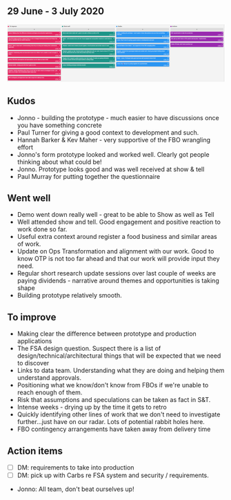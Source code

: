 ## 29 June - 3 July 2020

[![Sprint # Retrospective board](uploads/retro/retro-3.png)](uploads/retro/retro-3.png)

## Kudos

- Jonno - building the prototype - much easier to have discussions once you have something concrete
- Paul Turner for giving a good context to development and such.
- Hannah Barker & Kev Maher - very supportive of the FBO wrangling effort
- Jonno's form prototype looked and worked well. Clearly got people thinking about what could be!
- Jonno. Prototype looks good and was well received at show & tell
- Paul Murray for putting together the questionnaire

## Went well


- Demo went down really well - great to be able to Show as well as Tell
- Well attended show and tell. Good engagement and positive reaction to work done so far.
- Useful extra context around register a food business and similar areas of work.
- Update on Ops Transformation and alignment with our work. Good to know OTP is not too far ahead and that our work will provide input they need.
- Regular short research update sessions over last couple of weeks are paying dividends - narrative around themes and opportunities is taking shape
- Building prototype relatively smooth.


## To improve

- Making clear the difference between prototype and production applications
- The FSA design question.  Suspect there is a list of design/technical/architectural things that will be expected that we need to discover
- Links to data team. Understanding what they are doing and helping them understand approvals.
- Positioning what we know/don't know from FBOs if we're unable to reach enough of them.
- Risk that assumptions and speculations can be taken as fact in S&T.
- Intense weeks - drying up by the time it gets to retro
- Quickly identifying other lines of work that we don't need to investigate further...just have on our radar. Lots of potential rabbit holes here.
- FBO contingency arrangements have taken away from delivery time

## Action items

- [ ] DM: requirements to take into production
- [ ] DM: pick up with Carbs re FSA system and security / requirements.
- Jonno: All team, don't beat ourselves up!